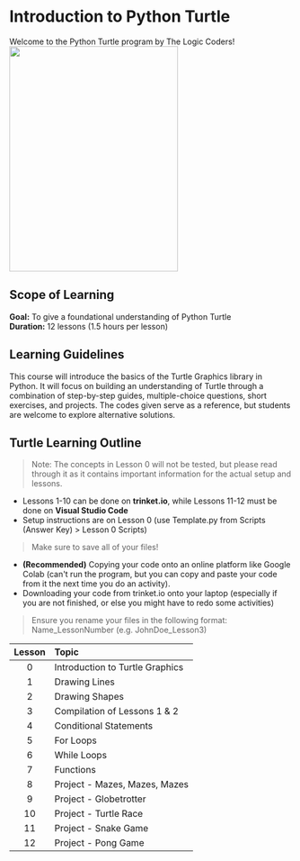 # Introduction to Python Turtle
Welcome to the Python Turtle program by The Logic Coders!  
<img src="https://github.com/The-Logic-Coders/turtle-program/assets/97239180/c1d657c5-8f51-48e4-ae4e-dacc94b6122e" width="300" height="400">

## Scope of Learning
**Goal:** To give a foundational understanding of Python Turtle  
**Duration:** 12 lessons (1.5 hours per lesson)

## Learning Guidelines
This course will introduce the basics of the Turtle Graphics library in Python. It will focus on building an understanding of Turtle through a combination of step-by-step guides, multiple-choice questions, short exercises, and projects. The codes given serve as a reference, but students are welcome to explore alternative solutions.

## Turtle Learning Outline
> Note: The concepts in Lesson 0 will not be tested, but please read through it as it contains important information for the actual setup and lessons.
- Lessons 1-10 can be done on **trinket.io**, while Lessons 11-12 must be done on **Visual Studio Code**
- Setup instructions are on Lesson 0 (use Template.py from Scripts (Answer Key) > Lesson 0 Scripts)

> Make sure to save all of your files!
- **(Recommended)** Copying your code onto an online platform like Google Colab (can't run the program, but you can copy and paste your code from it the next time you do an activity).
- Downloading your code from trinket.io onto your laptop (especially if you are not finished, or else you might have to redo some activities)

> Ensure you rename your files in the following format: Name_LessonNumber (e.g. JohnDoe_Lesson3)

| **Lesson** | **Topic** |
| :-----: | :----- |
| 0 | Introduction to Turtle Graphics |
| 1 | Drawing Lines |
| 2 | Drawing Shapes |
| 3 | Compilation of Lessons 1 & 2 |
| 4 | Conditional Statements |
| 5 | For Loops |
| 6 | While Loops |
| 7 | Functions |
| 8 | Project - Mazes, Mazes, Mazes |
| 9 | Project - Globetrotter |
| 10 | Project - Turtle Race |
| 11 | Project - Snake Game |
| 12 | Project - Pong Game |